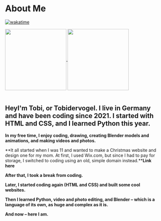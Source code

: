 # About Me

[![wakatime](https://wakatime.com/badge/user/e75f6892-560e-4206-ae97-04d59c14c0a0.svg)](https://wakatime.com/@e75f6892-560e-4206-ae97-04d59c14c0a0)


<a href="https://github.com/anuraghazra/github-readme-stats">
  <img height=200 align="center" src="https://github-readme-stats.vercel.app/api?username=Tobidervogel&theme=blueberry&hide_border=true" />
</a>
<a href="https://github.com/anuraghazra/convoychat">
  <img height=200 align="center" src="https://github-readme-stats.vercel.app/api/top-langs?username=Tobidervogel&theme=blueberry&hide_border=true&layout=compact&langs_count=8&card_width=320" />
</a><br><br>

                                                                                      

## Hey**I'm Tobi, or Tobidervogel. I live in Germany and have been coding since 2021. I started with HTML and CSS, and I learned Python this year.**

**In my free time, I enjoy coding, drawing, creating Blender models and animations, and making videos and photos.**

**It all started when I was 11 and wanted to make a Christmas website and design one for my mom. At first, I used Wix.com, but since I had to pay for storage, I switched to coding using an old, simple domain instead.****Link here**

**After that, I took a break from coding.**

**Later, I started coding again (HTML and CSS) and built some cool websites.**

**Then I learned Python, video and photo editing, and Blender – which is a language of its own, as huge and complex as it is.**

**And now – here I am.**
